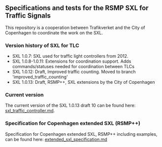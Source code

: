 ## Specifications and tests for the RSMP SXL for Traffic Signals

This repository is a cooperation between Trafikverket and the City of Copenhagen to coordinate the work on the SXL.

### Version history of SXL for TLC

  * SXL 1.0.7:        SXL used for traffic light controllers from 2012.
  * SXL 1.0.8-1.0.11: Extensions for coordination support.
                      Adds commands/statuses needed for coordination between TLCs
  * SXL 1.0.12:       Draft, Improved traffic counting. Moved to branch 'improved_traffic_counting'
  * SXL 1.0.13:       Draft, RSMP++, SXL extensions by the City of Copenhagen

### Current version

The current version of the SXL 1.0.13 draft 10 can be found here: <a href="sxl_traffic_controller.md">sxl_traffic_controller.md</a>.

### Specification for Copenhagen extended SXL (RSMP++)

Specification for Copenhagen extended SXL, RSMP++ including examples, can be found here: <a href="extended_sxl_specification.md">extended_sxl_specification.md</a>

